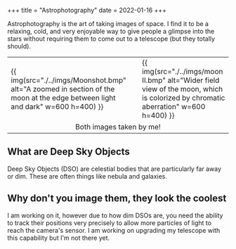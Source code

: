 +++
title = "Astrophotography"
date = 2022-01-16
+++

Astrophotography is the art of taking images of space. I find it to be a relaxing, cold, and very enjoyable way to give people a glimpse into the stars without requiring them to come out to a telescope (but they totally should).

<table>
    <tr>
        <td>
            {{ img(src="./../imgs/Moonshot.bmp" alt="A zoomed in section of the moon at the edge between light and dark" w=600 h=400) }}
        <td>
        <td>
            {{ img(src="./../imgs/moon II.bmp" alt="Wider field view of the moon, which is colorized by chromatic aberration" w=600 h=400) }}
        </td>
    </tr>
    <tr>
        <td colspan="3" style="text-align: center">Both images taken by me!</td>
    </tr>
</table>

## What are Deep Sky Objects
Deep Sky Objects (DSO) are celestial bodies that are particularly far away or dim. These are often things like nebula and galaxies. 

## Why don't you image them, they look the coolest
I am working on it, however due to how dim DSOs are, you need the ability to track their positions very precisely to allow more particles of light to reach the camera's sensor. I am working on upgrading my telescope with this capability but I'm not there yet.